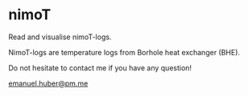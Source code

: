 # nimoT
Read and visualise nimoT-logs.

NimoT-logs are temperature logs from Borhole heat exchanger (BHE).

Do not hesitate to contact me if you have any question!

emanuel.huber@pm.me


